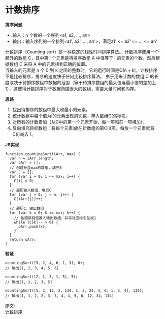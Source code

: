 # 计数排序
**排序问题**  
- 输入：n 个数的一个序列<a1, a2, ..., an>
- 输出：输入序列的一个排列<a1', a2', ..., an'>，满足a1' <= a2' <= ... <= an'

计数排序（Counting sort）是一种稳定的线性时间排序算法。 计数排序使用一个额外的数组 C，其中第 i 个元素是待排序数组 A 中值等于 i 的元素的个数。然后根据数组 C 来将 A 中的元素排到正确的位置。  
当输入的元素是 n 个 0 到 k 之间的整数时，它的运行时间是Θ(n + k)。计数排序不是比较排序，排序的速度快于任何比较排序算法。 由于用来计数的数组 C 的长度取决于待排序数组中数据的范围（等于待排序数组的最大值与最小值的差加上 1），这使得计数排序对于数据范围很大的数组，需要大量时间和内存。

**思路**  
1. 找出待排序的数组中最大和最小的元素。
2. 统计数组中每个值为i的元素出现的次数，存入数组C的第i项。
3. 对所有的计数累加（从C中的第一个元素开始，每一项和前一项相加）。
4. 反向填充目标数组：将每个元素i放在新数组的第C(i)项，每放一个元素就将C(i)减去 1。

**JS实现**  
```
function countingSort(iArr, max) {
  var n = iArr.length;
  var oArr = [];
  // 创建长度max的数组，填充0
  var C = [];
  for (var i = 0; i <= max; i++) {
    C[i] = 0;
  }
  // 遍历输入数组，填充C
  for (var j = 0; j < n; j++) {
    C[iArr[j]]++;
  }
  // 遍历C，输出数组
  for (var k = 0; k <= max; k++) {
    // 按顺序将值推入输出数组，并将对应标志位减1
    while (C[k]-- > 0) {
      oArr.push(k);
    }
  }
  return oArr;
}
```
**验证**  
```
countingSort([5, 2, 4, 6, 1, 3], 6);
// 输出[1, 2, 3, 4, 5, 6]

countingSort([2, 1, 3, 1, 5], 5);
// 输出[1, 1, 2, 3, 5]

countingSort([5, 2, 12, 2, 134, 1, 3, 34, 4, 6, 1, 3, 4], 134);
// 输出[1, 1, 2, 2, 3, 3, 4, 4, 5, 6, 12, 34, 134]
```


原文:  
[计数排序](https://godbasin.github.io/front-end-playground/front-end-addon/simple-algorithm/2-counting-sort.html#%E6%8E%92%E5%BA%8F%E9%97%AE%E9%A2%98)